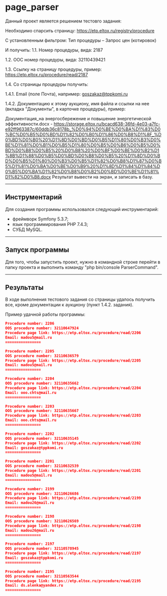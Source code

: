 # page_parser

Данный проект является решением тестовго задания:



Необходимо спарсить страницу: https://etp.eltox.ru/registry/procedure 

С установленным фильтром: Тип процедуры – Запрос цен (котировок)

И получить:
1.1.	Номер процедуры, вида: 2187

1.2.	ООС номер процедуры, вида: 32110439421

1.3.	Ссылку на страницу процедуры, пример: https://etp.eltox.ru/procedure/read/2187

1.4.	Со страницы процедуры получить:

1.4.1.	Email (поле Почта), например: goszakaz@tppkomi.ru

1.4.2.	Документацию к этому аукциону, имя файла и ссылки на нее (вкладка "Документы", в карточке процедуры), пример:

Документация_на энергосбережение и повышение энергетической эффективности.docx - https://storage.eltox.ru/bcacd638-36fd-4e03-a7fc-e92ff963387c/60ddb36c8178b_%D0%94%D0%BE%D0%BA%D1%83%D0%BC%D0%B5%D0%BD%D1%82%D0%B0%D1%86%D0%B8%D1%8F_%D0%BD%D0%B0%20%D1%8D%D0%BD%D0%B5%D1%80%D0%B3%D0%BE%D1%81%D0%B1%D0%B5%D1%80%D0%B5%D0%B6%D0%B5%D0%BD%D0%B8%D0%B5%20%D0%B8%20%D0%BF%D0%BE%D0%B2%D1%8B%D1%88%D0%B5%D0%BD%D0%B8%D0%B5%20%D1%8D%D0%BD%D0%B5%D1%80%D0%B3%D0%B5%D1%82%D0%B8%D1%87%D0%B5%D1%81%D0%BA%D0%BE%D0%B9%20%D1%8D%D1%84%D1%84%D0%B5%D0%BA%D1%82%D0%B8%D0%B2%D0%BD%D0%BE%D1%81%D1%82%D0%B8.docx
Результат вывести на экран, и записать в базу.

___
## Инструментарий

Для создания программы использовался следующий инструментарий:
- фреймворк Symfony 5.3.7;
- язык программирования PHP 7.4.3;
- СУБД MySQL.

___
## Запуск программы

Для того, чтобы запустить проект, нужно в командной строке перейти в папку проекта и выполнить команду "php bin/console ParserCommand".

___
## Результаты

В ходе выполнения тестового задания со страницы удалось получить все, кроме документации к аукциону (пункт 1.4.2. задания).

Пример удачной работы программы:

```json
Procedure number: 2206
OOS procedure number: 32110647924
Procedure page link: https://etp.eltox.ru/procedure/read/2206
Email: madou5@mail.ru
================

Procedure number: 2205
OOS procedure number: 32110636579
Procedure page link: https://etp.eltox.ru/procedure/read/2205
Email: madou5@mail.ru
================

Procedure number: 2204
OOS procedure number: 32110635662
Procedure page link: https://etp.eltox.ru/procedure/read/2204
Email: ooo.chts@mail.ru
================

Procedure number: 2203
OOS procedure number: 32110635667
Procedure page link: https://etp.eltox.ru/procedure/read/2203
Email: ooo.chts@mail.ru
================

Procedure number: 2202
OOS procedure number: 32110635145
Procedure page link: https://etp.eltox.ru/procedure/read/2202
Email: goszakaz@tppkomi.ru
================

Procedure number: 2201
OOS procedure number: 32110632539
Procedure page link: https://etp.eltox.ru/procedure/read/2201
Email: madou5@mail.ru
================

Procedure number: 2199
OOS procedure number: 32110626686
Procedure page link: https://etp.eltox.ru/procedure/read/2199
Email: madou26@mail.ru
================

Procedure number: 2198
OOS procedure number: 32110626569
Procedure page link: https://etp.eltox.ru/procedure/read/2198
Email: madou26@mail.ru
================

Procedure number: 2197
OOS procedure number: 32110578945
Procedure page link: https://etp.eltox.ru/procedure/read/2197
Email: goszakaz@tppkomi.ru
================

Procedure number: 2195
OOS procedure number: 32110563544
Procedure page link: https://etp.eltox.ru/procedure/read/2195
Email: ds.alenka@yandex.ru
================
```
